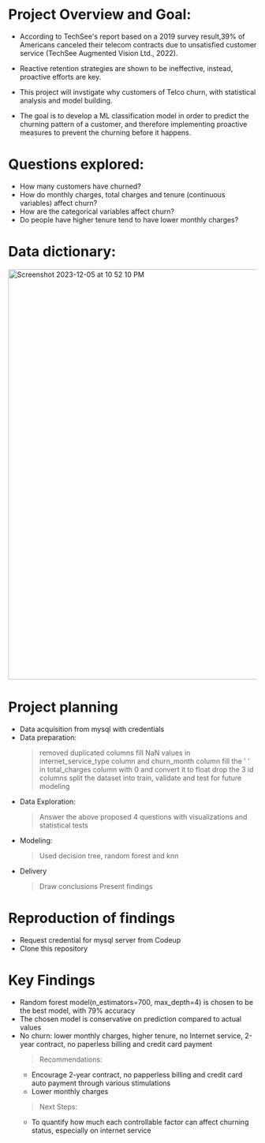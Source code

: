 # Project Overview and Goal:

- According to TechSee's report based on a 2019 survey result,39% of Americans canceled their telecom contracts due to unsatisfied customer service (TechSee Augmented Vision Ltd., 2022).

- Reactive retention strategies are shown to be ineffective, instead, proactive efforts are key.

- This project will invstigate why customers of Telco churn, with statistical analysis and model building.

- The goal is to develop a ML classification model in order to predict the churning pattern of a customer, and therefore implementing proactive measures to prevent the churning before it happens.

# Questions explored:
- How many customers have churned?
- How do monthly charges, total charges and tenure (continuous variables) affect churn?
- How are the categorical variables affect churn?
- Do people have higher tenure tend to have lower monthly charges?

# Data dictionary:

<img width="832" alt="Screenshot 2023-12-05 at 10 52 10 PM" src="https://github.com/kelseyhangyu/Telcos_Customer_Churn_Drivers/assets/146888019/bdba72eb-b18b-48b6-a5ec-ba1058d9a12b">


# Project planning
- Data acquisition from mysql with credentials
- Data preparation:
  > removed duplicated columns
  > fill NaN values in internet_service_type column and churn_month column
  > fill the ' ' in total_charges column with 0 and convert it to float
  > drop the 3 id columns
  > split the dataset into train, validate and test for future modeling
- Data Exploration:
  > Answer the above proposed 4 questions with visualizations and statistical tests
- Modeling:
  > Used decision tree, random forest and knn
- Delivery
  > Draw conclusions
  > Present findings

# Reproduction of findings
- Request credential for mysql server from Codeup
- Clone this repository

# Key Findings
- Random forest model(n_estimators=700, max_depth=4) is chosen to be the best model, with 79% accuracy
- The chosen model is conservative on prediction compared to actual values
- No churn: lower monthly charges, higher tenure, no Internet service, 2-year contract, no paperless billing and credit card payment
  > Recommendations:
     - Encourage 2-year contract, no papperless billing and credit card auto payment through various stimulations
     - Lower monthly charges
  > Next Steps:
  - To quantify how much each controllable factor can affect churning status, especially on internet service
